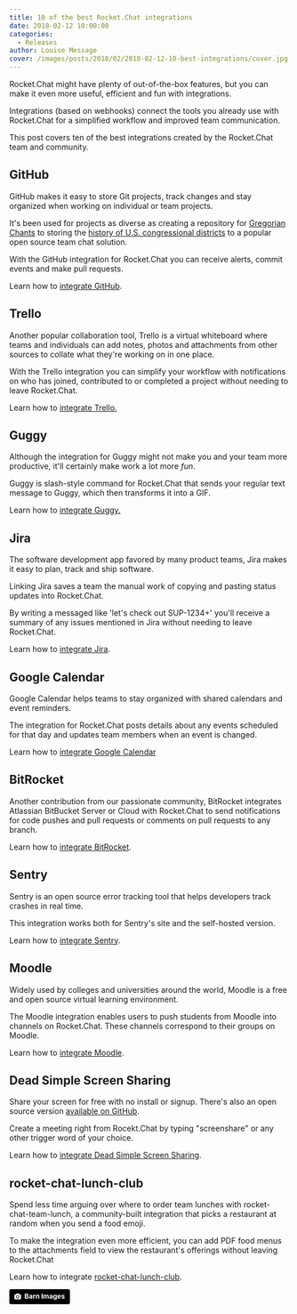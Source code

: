 ```yaml
---
title: 10 of the best Rocket.Chat integrations
date: 2018-02-12 10:00:00
categories:
  - Releases
author: Louise Message
cover: /images/posts/2018/02/2018-02-12-10-best-integrations/cover.jpg
---
```


Rocket.Chat might have plenty of out-of-the-box features, but you can make it even more useful, efficient and fun with integrations.

Integrations (based on webhooks) connect the tools you already use with Rocket.Chat for a simplified workflow and improved team communication.

This post covers ten of the best integrations created by the Rocket.Chat team and community.

## GitHub

GitHub makes it easy to store Git projects, track changes and stay organized when working on individual or team projects.

It's been used for projects as diverse as creating a repository for <a href="http://gregorio-project.github.io" target="_blank">Gregorian Chants</a> to storing the <a href="https://github.com/benbalter/congressional-districts" target="_blank">history of U.S. congressional districts</a> to a popular open source team chat solution.

With the GitHub integration for Rocket.Chat you can receive alerts, commit events and make pull requests.

Learn how to <a href="https://rocket.chat/docs/administrator-guides/integrations/github/" target="_blank">integrate GitHub</a>.

## Trello

Another popular collaboration tool, Trello is a virtual whiteboard where teams and individuals can add notes, photos and attachments from other sources to collate what they're working on in one place.

With the Trello integration you can simplify your workflow with notifications on who has joined, contributed to or completed a project without needing to leave Rocket.Chat.

Learn how to <a href="https://github.com/GezimSejdiu/Rocket.Chat-Trello-Integration" target="_blank">integrate Trello.</a>

## Guggy

Although the integration for Guggy might not make you and your team more productive, it'll certainly make work a lot more _fun_.

Guggy is slash-style command for Rocket.Chat that sends your regular text message to Guggy, which then transforms it into a GIF.

Learn how to <a href="https://github.com/thorstenspringhart/GuggyRocketChat" target="_blank">integrate Guggy.</a>

## Jira

The software development app favored by many product teams, Jira makes it easy to plan, track and ship software.

Linking Jira saves a team the manual work of copying and pasting status updates into Rocket.Chat.

By writing a messaged like 'let's check out SUP-1234+' you'll receive a summary of any issues mentioned in Jira without needing to leave Rocket.Chat.

Learn how to  <a href="https://github.com/gustavkarlsson/rocketchat-jira-trigger" target="_blank">integrate Jira</a>.

## Google Calendar

Google Calendar helps teams to stay organized with shared calendars and event reminders.

The integration for Rocket.Chat posts details about any events scheduled for that day and updates team members when an event is changed.

Learn how to <a href="https://github.com/koyan/rocketchat-google-calendar" target="_blank">integrate Google Calendar</a>

## BitRocket

Another contribution from our passionate community, BitRocket integrates Atlassian BitBucket Server or Cloud with Rocket.Chat to send notifications for code pushes and pull requests or comments on pull requests to any branch.

Learn how to <a href="https://github.com/FinndropStudios/BitRocket" target="_blank">integrate BitRocket</a>.

## Sentry

Sentry is an open source error tracking tool that helps developers track crashes in real time.

This integration works both for Sentry's site and the self-hosted version.

Learn how to <a href="https://rocket.chat/docs/administrator-guides/integrations/sentry/" target="_blank">integrate Sentry</a>.

## Moodle

Widely used by colleges and universities around the world, Moodle is a free and open source virtual learning environment.

The Moodle integration enables users to push students from Moodle into channels on Rocket.Chat. These channels correspond to their groups on Moodle.

Learn how to <a href="https://github.com/getsmarter/moodle-local_rocketchat" target="_blank">integrate Moodle</a>.

## Dead Simple Screen Sharing

Share your screen for free with no install or signup. There's also an open source version <a href="https://github.com/mlakkadshaw/DeadSimpleScreeSharing" target="_blank">available on GitHub</a>.

Create a meeting right from Rocekt.Chat by typing "screenshare" or any other trigger word of your choice.

Learn how to <a href="https://rocket.chat/docs/administrator-guides/integrations/deadsimplescreensharing/" target="_blank">integrate Dead Simple Screen Sharing</a>.

## rocket-chat-lunch-club

Spend less time arguing over where to order team lunches with rocket-chat-team-lunch, a community-built integration that picks a restaurant at random when you send a food emoji.

To make the integration even more efficient, you can add PDF food menus to the attachments field to view the restaurant's offerings without leaving Rocket.Chat

Learn how to integrate <a href="https://github.com/Grayda/rocket-chat-lunch-club" target="_blank">rocket-chat-lunch-club</a>.

<a style="background-color:black;color:white;text-decoration:none;padding:4px 6px;font-family:-apple-system, BlinkMacSystemFont, &quot;San Francisco&quot;, &quot;Helvetica Neue&quot;, Helvetica, Ubuntu, Roboto, Noto, &quot;Segoe UI&quot;, Arial, sans-serif;font-size:12px;font-weight:bold;line-height:1.2;display:inline-block;border-radius:3px;" href="https://unsplash.com/@barnimages?utm_medium=referral&amp;utm_campaign=photographer-credit&amp;utm_content=creditBadge" target="_blank" rel="noopener noreferrer" title="Download free do whatever you want high-resolution photos from Barn Images"><span style="display:inline-block;padding:2px 3px;"><svg xmlns="http://www.w3.org/2000/svg" style="height:12px;width:auto;position:relative;vertical-align:middle;top:-1px;fill:white;" viewBox="0 0 32 32"><title>unsplash-logo</title><path d="M20.8 18.1c0 2.7-2.2 4.8-4.8 4.8s-4.8-2.1-4.8-4.8c0-2.7 2.2-4.8 4.8-4.8 2.7.1 4.8 2.2 4.8 4.8zm11.2-7.4v14.9c0 2.3-1.9 4.3-4.3 4.3h-23.4c-2.4 0-4.3-1.9-4.3-4.3v-15c0-2.3 1.9-4.3 4.3-4.3h3.7l.8-2.3c.4-1.1 1.7-2 2.9-2h8.6c1.2 0 2.5.9 2.9 2l.8 2.4h3.7c2.4 0 4.3 1.9 4.3 4.3zm-8.6 7.5c0-4.1-3.3-7.5-7.5-7.5-4.1 0-7.5 3.4-7.5 7.5s3.3 7.5 7.5 7.5c4.2-.1 7.5-3.4 7.5-7.5z"></path></svg></span><span style="display:inline-block;padding:2px 3px;">Barn Images</span></a>
